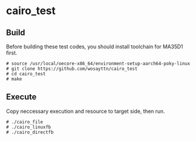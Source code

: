 # cairo_test

## Build

Before building these test codes, you should install toolchain for MA35D1 first.

```
# source /usr/local/oecore-x86_64/environment-setup-aarch64-poky-linux
# git clone https://github.com/wosayttn/cairo_test
# cd cairo_test
# make
```

## Execute

Copy neccessary execution and resource to target side, then run.

```
# ./cairo_file
# ./cairo_linuxfb
# ./cairo_directfb
```
